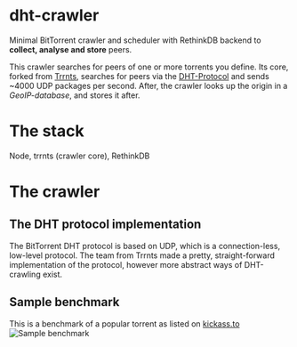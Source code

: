 # dht-crawler

Minimal BitTorrent crawler and scheduler with RethinkDB backend to **collect, analyse and store** peers.

This crawler searches for peers of one or more torrents you define. Its core, forked from [Trrnts](https://github.com/Trrnts/Trrnts), searches for peers via the [DHT-Protocol](http://www.bittorrent.org/beps/bep_0005.html) and  sends ~4000 UDP packages per second. After, the crawler looks up the origin in a *GeoIP-database*, and stores it after.

# The stack
Node, trrnts (crawler core), RethinkDB

# The crawler
## The DHT protocol implementation
The BitTorrent DHT protocol is based on UDP, which is a connection-less, low-level protocol. The team from Trrnts made a pretty, straight-forward implementation of the protocol, however more abstract ways of DHT-crawling exist.

## Sample benchmark
This is a benchmark of a popular torrent as listed on [kickass.to](http://kickass.to)
![Sample benchmark](http://i.imgur.com/YkgClkU.png)
